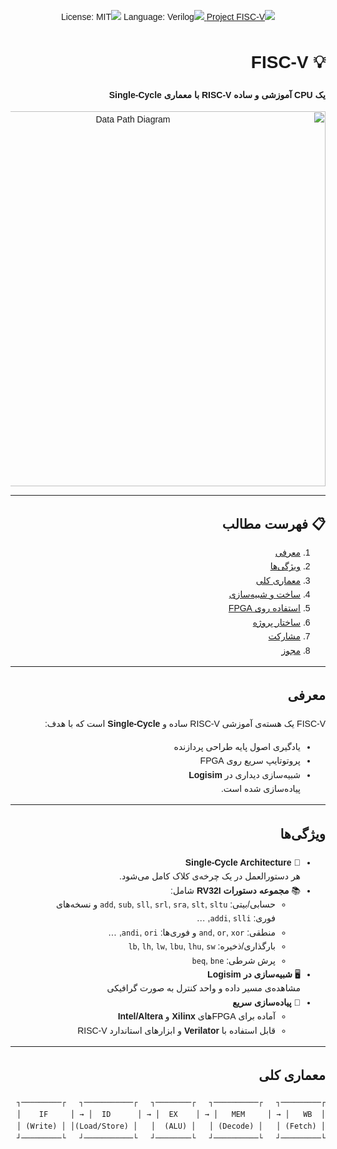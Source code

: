 <link href="https://cdn.jsdelivr.net/gh/rastikerdar/shabnam-font@v5.1.1/dist/font-face.css" rel="stylesheet">

<div style="font-family: 'Shabnam', sans-serif; direction: rtl; line-height: 1.6;">

<!-- ========================= BADGES ========================= -->
<p align="center">
  <a href="https://github.com/yourusername/fisc-v">
    <img src="https://img.shields.io/badge/پروژه-FISC--V-blue?style=for-the-badge" alt="Project FISC-V" />
  </a>
  <img src="https://img.shields.io/badge/زبان-Verilog-orange?style=for-the-badge" alt="Language: Verilog" />
  <img src="https://img.shields.io/badge/مجوز-MIT-blue?style=for-the-badge" alt="License: MIT" />
</p>

# 💡 FISC‑V  
**یک CPU آموزشی و ساده RISC‑V با معماری Single‑Cycle**

<p align="center">
  <img src="docs/assets/datapath.png" alt="Data Path Diagram" width="600"/>
</p>

---

## 📋 فهرست مطالب
1. [معرفی](#معرفی)  
2. [ویژگی‌ها](#ویژگی‌ها)  
3. [معماری کلی](#معماری-کلی)  
4. [ساخت و شبیه‌سازی](#ساخت-و-شبیه‌سازی)  
5. [استفاده روی FPGA](#استفاده-روی-fpga)  
6. [ساختار پروژه](#ساختار-پروژه)  
7. [مشارکت](#مشارکت)  
8. [مجوز](#مجوز)  

---

## معرفی
FISC‑V یک هسته‌ی آموزشی RISC‑V ساده و **Single‑Cycle** است که با هدف:
- یادگیری اصول پایه طراحی پردازنده  
- پروتوتایپ سریع روی FPGA  
- شبیه‌سازی دیداری در **Logisim**  
پیاده‌سازی شده است.

---

## ویژگی‌ها
- 🌟 **Single‑Cycle Architecture**  
  هر دستورالعمل در یک چرخه‌ی کلاک کامل می‌شود.
- 📚 **مجموعه دستورات RV32I** شامل:  
  - حسابی/بیتی: `add`, `sub`, `sll`, `srl`, `sra`, `slt`, `sltu` و نسخه‌های فوری: `addi`, `slli`, …  
  - منطقی: `and`, `or`, `xor` و فوری‌ها: `andi`, `ori`, …  
  - بارگذاری/ذخیره: `lb`, `lh`, `lw`, `lbu`, `lhu`, `sw`  
  - پرش شرطی: `beq`, `bne`  
- 🖥️ **شبیه‌سازی در Logisim**  
  مشاهده‌ی مسیر داده و واحد کنترل به صورت گرافیکی  
- 🔧 **پیاده‌سازی سریع**  
  - آماده برای FPGAهای **Xilinx** و **Intel/Altera**  
  - قابل استفاده با **Verilator** و ابزارهای استاندارد RISC‑V  

---

## معماری کلی

```text
┌─────────┐   ┌──────────┐   ┌────────┐   ┌───────────┐   ┌─────────┐
│  IF     │ → │  ID      │ → │  EX    │ → │   MEM     │ → │   WB    │
│ (Fetch) │   │ (Decode) │   │ (ALU)  │   │ (Load/Store)│ │ (Write) │
└─────────┘   └──────────┘   └────────┘   └───────────┘   └─────────┘
